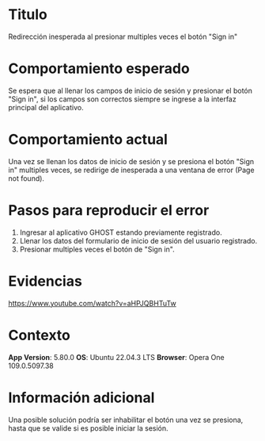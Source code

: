 # Titulo
Redirección inesperada al presionar multiples veces el botón "Sign in"

# Comportamiento esperado
Se espera que al llenar los campos de inicio de sesión y presionar el botón "Sign in", si los campos son correctos siempre se ingrese a la interfaz principal del aplicativo.

# Comportamiento actual
Una vez se llenan los datos de inicio de sesión y se presiona el botón "Sign in" multiples veces, se redirige de inesperada a una ventana de error (Page not found).

# Pasos para reproducir el error
1. Ingresar al aplicativo GHOST estando previamente registrado.
2. Llenar los datos del formulario de inicio de sesión del usuario registrado.
3. Presionar multiples veces el botón de "Sign in".

# Evidencias

https://www.youtube.com/watch?v=aHPJQBHTuTw

# Contexto

**App Version**: 5.80.0
**OS**: Ubuntu 22.04.3 LTS
**Browser**: Opera One 109.0.5097.38

# Información adicional
Una posible solución podría ser inhabilitar el botón una vez se presiona, hasta que se valide si es posible iniciar la sesión.